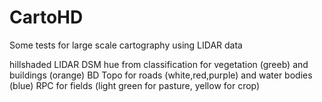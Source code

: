 # CartoHD
Some tests for large scale cartography using LIDAR data


hillshaded LIDAR DSM
hue from classification for vegetation (greeb) and buildings (orange)
BD Topo for roads (white,red,purple) and water bodies (blue)
RPC for fields (light green for pasture, yellow for crop)

